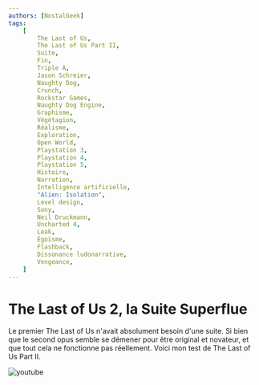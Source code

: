```yaml
---
authors: [NostalGeek]
tags:
    [
        The Last of Us,
        The Last of Us Part II,
        Suite,
        Fin,
        Triple A,
        Jason Schreier,
        Naughty Dog,
        Crunch,
        Rockstar Games,
        Naughty Dog Engine,
        Graphisme,
        Végétagion,
        Réalisme,
        Exploration,
        Open World,
        Playstation 3,
        Playstation 4,
        Playstation 5,
        Histoire,
        Narration,
        Intelligence artificielle,
        "Alien: Isolation",
        Level design,
        Sony,
        Neil Druckmann,
        Uncharted 4,
        Leak,
        Égoïsme,
        Flashback,
        Dissonance ludonarrative,
        Vengeance,
    ]
---
```


# The Last of Us 2, la Suite Superflue

Le premier The Last of Us n'avait absolument besoin d'une suite. Si bien que le second opus semble se démener pour être original et novateur, et que tout cela ne fonctionne pas réellement. Voici mon test de The Last of Us Part II.

![youtube](https://www.youtube.com/watch?v=1qT5j6GzqX8)

